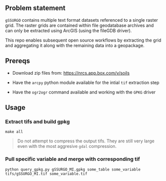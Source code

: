 
## Problem statement

`gSSURGO` contains multiple text format datasets referenced to a single raster grid. The raster grids are contained within file geodatabase archives and  can only be extracted using ArcGIS (using the fileGDB driver).

This repo enables subsequent open source workflows by extracting the grid and aggregating it along with the remaining data into a geopackage.

## Prereqs

* Download zip files from: https://nrcs.app.box.com/v/soils

* Have the `arcpy` python module available for the intial `tif` extraction step

* Have the `ogr2ogr` command available and working with the `GPKG` driver

## Usage

### Extract tifs and build gpkg
`make all`

> Do not attempt to compress the output tifs. They are still very large even with the most aggresive `gdal` compression.

### Pull specific variable and merge with corresponding tif
`python query_gpkg.py gSSURGO_MI.gpkg some_table some_variable tifs/gSSURGO_MI.tif some_variable.tif`
